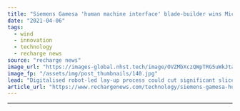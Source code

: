 ```yaml
---
title: "Siemens Gamesa 'human machine interface' blade-builder wins Microsoft innovation prize"
date: "2021-04-06"
tags: 
  - wind
  - innovation
  - technology
  - recharge news
source: "recharge news"
image_url: "https://images-global.nhst.tech/image/OVZMbXczQWpTRG5uWkJtaHBJczFCSkNBUFJybW1YR3hrL1dWWmxIT0FnTT0=/nhst/binary/bf9c1d7052ba7caf247c80e387059903"
image_fp: "/assets/img/post_thumbnails/140.jpg"
lead: "Digitalised robot-led lay-up process could cut significant slice out of the cost of fabricating colossal next generation designs"
article_url: "https://www.rechargenews.com/technology/siemens-gamesa-human-machine-interface-blade-builder-wins-microsoft-innovation-prize/2-1-991542"
---
```


---
